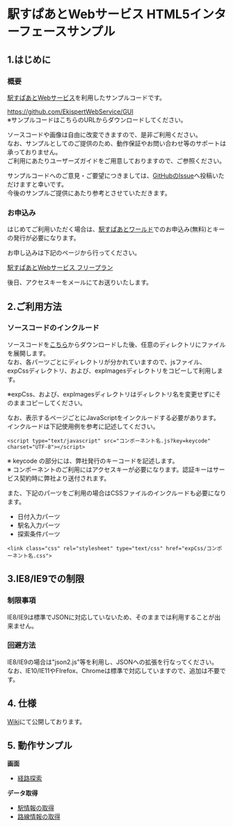 # 駅すぱあとWebサービス HTML5インターフェースサンプル

## 1.はじめに

### 概要

[駅すぱあとWebサービス](https://ekiworld.net/service/sier/webservice/index.html)を利用したサンプルコードです。  

https://github.com/EkispertWebService/GUI  
※サンプルコードはこちらのURLからダウンロードしてください。

ソースコードや画像は自由に改変できますので、是非ご利用ください。  
なお、サンプルとしてのご提供のため、動作保証やお問い合わせ等のサポートは承っておりません。  
ご利用にあたりユーザーズガイドをご用意しておりますので、ご参照ください。  

サンプルコードへのご意見・ご要望につきましては、[GitHubのIssue](https://github.com/EkispertWebService/GUI/issues/new)へ投稿いただけますと幸いです。  
今後のサンプルご提供にあたり参考とさせていただきます。  

### お申込み

はじめてご利用いただく場合は、[駅すぱあとワールド](https://ekiworld.net/)でのお申込み(無料)とキーの発行が必要になります。

お申し込みは下記のページから行ってください。

[駅すぱあとWebサービス フリープラン](https://ekiworld.net/service/sier/webservice/free_provision.html)

後日、アクセスキーをメールにてお送りいたします。

## 2.ご利用方法

 ### ソースコードのインクルード

ソースコードを[こちら](https://github.com/EkispertWebService/GUI)からダウンロードした後、任意のディレクトリにファイルを展開します。  
なお、各パーツごとにディレクトリが分かれていますので、jsファイル、expCssディレクトリ、および、expImagesディレクトリをコピーして利用します。  

※expCss、および、expImagesディレクトリはディレクトリ名を変更せずにそのままコピーしてください。

なお、表示するページごとにJavaScriptをインクルードする必要があります。  
インクルードは下記使用例を参考に記述してください。  

`<script type="text/javascript" src="コンポーネント名.js?key=keycode" charset="UTF-8"></script>`

※ keycode の部分には、弊社発行のキーコードを記述します。  
※ コンポーネントのご利用にはアクセスキーが必要になります。認証キーはサービス契約時に弊社より送付されます。  

また、下記のパーツをご利用の場合はCSSファイルのインクルードも必要になります。  

* 日付入力パーツ  
* 駅名入力パーツ  
* 探索条件パーツ  

`<link class="css" rel="stylesheet" type="text/css" href="expCss/コンポーネント名.css">`

## 3.IE8/IE9での制限

### 制限事項

IE8/IE9は標準でJSONに対応していないため、そのままでは利用することが出来ません。  

### 回避方法

IE8/IE9の場合は"json2.js"等を利用し、JSONへの拡張を行なってください。  
なお、IE10/IE11やFIrefox、Chromeは標準で対応していますので、追加は不要です。  

## 4. 仕様

[Wiki](https://github.com/EkispertWebService/GUI-LightEdition/wiki)にて公開しております。

## 5. 動作サンプル

**画面**

* [経路探索](http://ekispertwebservice.github.io/GUI-LightEdition/sample/sample.html)

**データ取得**

* [駅情報の取得](http://ekispertwebservice.github.io/GUI-LightEdition/sample/stationInfo.html)
* [路線情報の取得](http://ekispertwebservice.github.io/GUI-LightEdition/sample/railInfo.html)
